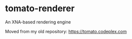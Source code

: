 tomato-renderer
===============

An XNA-based rendering engine

Moved from my old repository: https://tomato.codeplex.com
